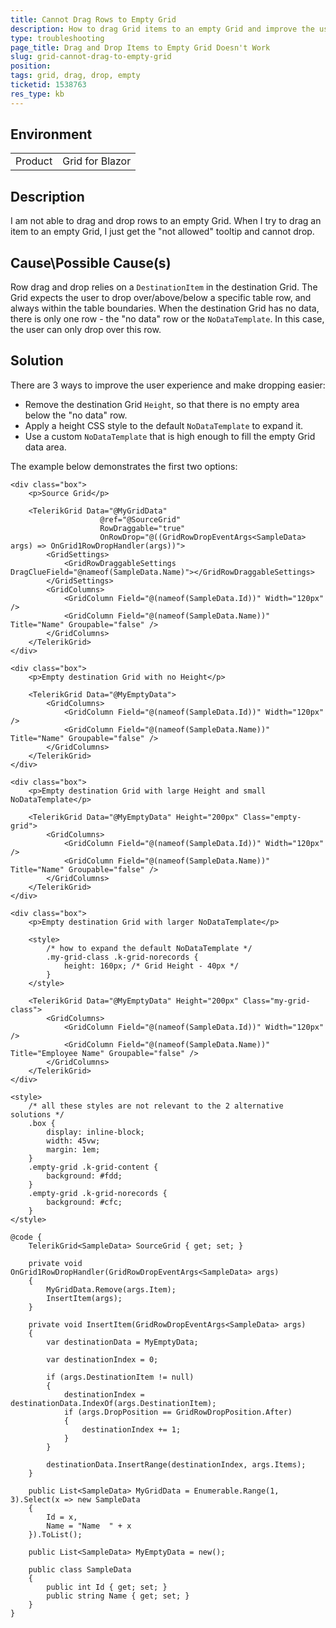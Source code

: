 ```yaml
---
title: Cannot Drag Rows to Empty Grid
description: How to drag Grid items to an empty Grid and improve the user experience.
type: troubleshooting
page_title: Drag and Drop Items to Empty Grid Doesn't Work
slug: grid-cannot-drag-to-empty-grid
position: 
tags: grid, drag, drop, empty
ticketid: 1538763
res_type: kb
---
```


## Environment
<table>
	<tbody>
		<tr>
			<td>Product</td>
			<td>Grid for Blazor</td>
		</tr>
	</tbody>
</table>


## Description

I am not able to drag and drop rows to an empty Grid.  When I try to drag an item to an empty Grid, I just get the "not allowed" tooltip and cannot drop.

## Cause\Possible Cause(s)

Row drag and drop relies on a `DestinationItem` in the destination Grid. The Grid expects the user to drop over/above/below a specific table row, and always within the table boundaries. When the destination Grid has no data, there is only one row - the "no data" row or the `NoDataTemplate`. In this case, the user can only drop over this row.

## Solution

There are 3 ways to improve the user experience and make dropping easier:

* Remove the destination Grid `Height`, so that there is no empty area below the "no data" row.
* Apply a height CSS style to the default `NoDataTemplate` to expand it.
* Use a custom `NoDataTemplate` that is high enough to fill the empty Grid data area.

The example below demonstrates the first two options:

````CSHTML
<div class="box">
    <p>Source Grid</p>

    <TelerikGrid Data="@MyGridData"
                    @ref="@SourceGrid"
                    RowDraggable="true"
                    OnRowDrop="@((GridRowDropEventArgs<SampleData> args) => OnGrid1RowDropHandler(args))">
        <GridSettings>
            <GridRowDraggableSettings DragClueField="@nameof(SampleData.Name)"></GridRowDraggableSettings>
        </GridSettings>
        <GridColumns>
            <GridColumn Field="@(nameof(SampleData.Id))" Width="120px" />
            <GridColumn Field="@(nameof(SampleData.Name))" Title="Name" Groupable="false" />
        </GridColumns>
    </TelerikGrid>
</div>

<div class="box">
    <p>Empty destination Grid with no Height</p>

    <TelerikGrid Data="@MyEmptyData">
        <GridColumns>
            <GridColumn Field="@(nameof(SampleData.Id))" Width="120px" />
            <GridColumn Field="@(nameof(SampleData.Name))" Title="Name" Groupable="false" />
        </GridColumns>
    </TelerikGrid>
</div>

<div class="box">
    <p>Empty destination Grid with large Height and small NoDataTemplate</p>

    <TelerikGrid Data="@MyEmptyData" Height="200px" Class="empty-grid">
        <GridColumns>
            <GridColumn Field="@(nameof(SampleData.Id))" Width="120px" />
            <GridColumn Field="@(nameof(SampleData.Name))" Title="Name" Groupable="false" />
        </GridColumns>
    </TelerikGrid>
</div>

<div class="box">
    <p>Empty destination Grid with larger NoDataTemplate</p>

    <style>
        /* how to expand the default NoDataTemplate */
        .my-grid-class .k-grid-norecords {
            height: 160px; /* Grid Height - 40px */
        }
    </style>

    <TelerikGrid Data="@MyEmptyData" Height="200px" Class="my-grid-class">
        <GridColumns>
            <GridColumn Field="@(nameof(SampleData.Id))" Width="120px" />
            <GridColumn Field="@(nameof(SampleData.Name))" Title="Employee Name" Groupable="false" />
        </GridColumns>
    </TelerikGrid>
</div>

<style>
    /* all these styles are not relevant to the 2 alternative solutions */
    .box {
        display: inline-block;
        width: 45vw;
        margin: 1em;
    }
    .empty-grid .k-grid-content {
        background: #fdd;
    }
    .empty-grid .k-grid-norecords {
        background: #cfc;
    }
</style>

@code {
    TelerikGrid<SampleData> SourceGrid { get; set; }

    private void OnGrid1RowDropHandler(GridRowDropEventArgs<SampleData> args)
    {
        MyGridData.Remove(args.Item);
        InsertItem(args);
    }

    private void InsertItem(GridRowDropEventArgs<SampleData> args)
    {
        var destinationData = MyEmptyData;

        var destinationIndex = 0;

        if (args.DestinationItem != null)
        {
            destinationIndex = destinationData.IndexOf(args.DestinationItem);
            if (args.DropPosition == GridRowDropPosition.After)
            {
                destinationIndex += 1;
            }
        }

        destinationData.InsertRange(destinationIndex, args.Items);
    }

    public List<SampleData> MyGridData = Enumerable.Range(1, 3).Select(x => new SampleData
    {
        Id = x,
        Name = "Name  " + x
    }).ToList();

    public List<SampleData> MyEmptyData = new();

    public class SampleData
    {
        public int Id { get; set; }
        public string Name { get; set; }
    }
}
````